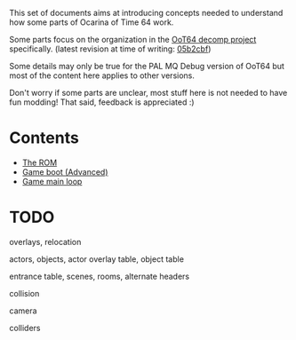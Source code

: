 This set of documents aims at introducing concepts needed to understand how some parts of Ocarina of Time 64 work.

Some parts focus on the organization in the [OoT64 decomp project](https://github.com/zeldaret/oot/) specifically. (latest revision at time of writing: [05b2cbf](https://github.com/zeldaret/oot/tree/05b2cbfc60d396a7cf3b539347fc693d5588cada))

Some details may only be true for the PAL MQ Debug version of OoT64 but most of the content here applies to other versions.

Don't worry if some parts are unclear, most stuff here is not needed to have fun modding!
That said, feedback is appreciated :)

# Contents

- [The ROM](rom_structure.md)
- [Game boot (Advanced)](boot_sequence.md)
- [Game main loop](game_main_loop.md)

# TODO

overlays, relocation

actors, objects, actor overlay table, object table

entrance table, scenes, rooms, alternate headers

collision

camera

colliders

